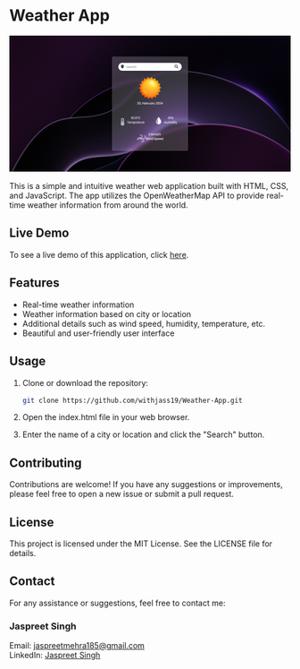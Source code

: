 # Weather App

![Weather App Preview](UI.png)

This is a simple and intuitive weather web application built with HTML, CSS, and JavaScript. The app utilizes the OpenWeatherMap API to provide real-time weather information from around the world.

## Live Demo

To see a live demo of this application, click [here](https://withjass19.github.io/Weather-App).

## Features

- Real-time weather information
- Weather information based on city or location
- Additional details such as wind speed, humidity, temperature, etc.
- Beautiful and user-friendly user interface

## Usage

1. Clone or download the repository:

   ```bash
   git clone https://github.com/withjass19/Weather-App.git
2. Open the index.html file in your web browser.

3. Enter the name of a city or location and click the "Search" button.

## Contributing
Contributions are welcome! If you have any suggestions or improvements, please feel free to open a new issue or submit a pull request.

## License
This project is licensed under the MIT License. See the LICENSE file for details.

## Contact
For any assistance or suggestions, feel free to contact me:

### Jaspreet Singh

Email: jaspreetmehra185@gmail.com <br>
LinkedIn: [Jaspreet Singh](https://www.linkedin.com/in/jaspreet-s-2227a6226/)
